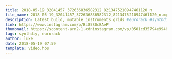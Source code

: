 ```yaml
---
title: 2018-05-19_32041457_372636836582312_8213475210947461120_n
file_name: 2018-05-19_32041457_372636836582312_8213475210947461120_n.mp4
description: Latest build, mutable instruments grids #eurorack #synthdiy
link: https://www.instagram.com/p/Bi85S0cBAeP
thumbnail: https://scontent-arn2-1.cdninstagram.com/vp/0501cd35794e99488fb062d1c329a5a2/5C2BBF2F/t51.2885-15/sh0.08/e35/s640x640/31941468_844191642440019_4011946616394088448_n.jpg?_nc_ht=scontent-arn2-1.cdninstagram.com
tags: synthdiy, eurorack
author: luke
date: 2018-05-19 07:59
template: video.hbs
---
```

